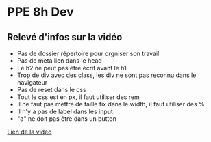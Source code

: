 # PPE 8h Dev

## Relevé d'infos sur la vidéo

* Pas de dossier répertoire pour orgniser son travail
* Pas de meta lien dans le head
* Le h2 ne peut pas être écrit avant le h1
* Trop de div avec des class, les div ne sont pas reconnu dans le navigateur
* Pas de reset dans le css
* Tout le css est en px, il faut utiliser des rem
* Il ne faut pas mettre de taille fix dans le width, il faut utiliser des %
* Il n'y a pas de label dans les input
* "a" ne doit pas être dans un button

[Lien de la video](https://www.youtube.com/watch?v=CQZxeoQeo5c)
